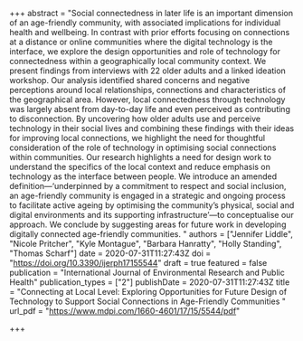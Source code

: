 +++
abstract = "Social connectedness in later life is an important dimension of an age-friendly community, with associated implications for individual health and wellbeing. In contrast with prior efforts focusing on connections at a distance or online communities where the digital technology is the interface, we explore the design opportunities and role of technology for connectedness within a geographically local community context. We present findings from interviews with 22 older adults and a linked ideation workshop. Our analysis identified shared concerns and negative perceptions around local relationships, connections and characteristics of the geographical area. However, local connectedness through technology was largely absent from day-to-day life and even perceived as contributing to disconnection. By uncovering how older adults use and perceive technology in their social lives and combining these findings with their ideas for improving local connections, we highlight the need for thoughtful consideration of the role of technology in optimising social connections within communities. Our research highlights a need for design work to understand the specifics of the local context and reduce emphasis on technology as the interface between people. We introduce an amended definition—‘underpinned by a commitment to respect and social inclusion, an age-friendly community is engaged in a strategic and ongoing process to facilitate active ageing by optimising the community’s physical, social and digital environments and its supporting infrastructure’—to conceptualise our approach. We conclude by suggesting areas for future work in developing digitally connected age-friendly communities. "
authors = ["Jennifer Liddle", "Nicole Pritcher", "Kyle Montague", "Barbara Hanratty", "Holly Standing", "Thomas Scharf"]
date = 2020-07-31T11:27:43Z
doi = "https://doi.org/10.3390/ijerph17155544"
draft = true
featured = false
publication = "International Journal of Environmental Research and Public Health"
publication_types = ["2"]
publishDate = 2020-07-31T11:27:43Z
title = "Connecting at Local Level: Exploring Opportunities for Future Design of Technology to Support Social Connections in Age-Friendly Communities "
url_pdf = "https://www.mdpi.com/1660-4601/17/15/5544/pdf"

+++
